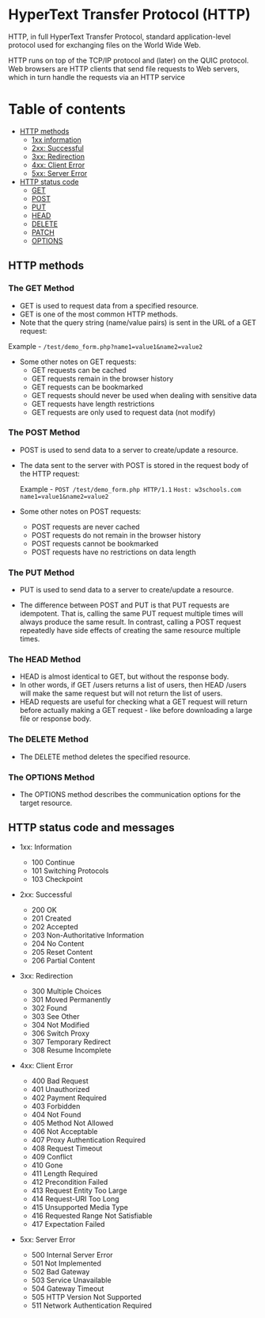 # HyperText Transfer Protocol (HTTP)

HTTP, in full HyperText Transfer Protocol, standard application-level protocol used for exchanging files on the World
Wide Web.

HTTP runs on top of the TCP/IP protocol and (later) on the QUIC protocol. Web browsers are HTTP clients that send file
requests to Web servers, which in turn handle the requests via an HTTP service

# Table of contents

- [HTTP methods](#http-methods)
  - [1xx information](#1xx-information) 
  - [2xx: Successful](#2xx-successful) 
  - [3xx: Redirection](#3xx-redirection) 
  - [4xx: Client Error](#4xx-client-error) 
  - [5xx: Server Error](#1xx-information) 
- [HTTP status code](#http-status-code-and-messages)
  - [GET](#the-get-method)
  - [POST](#the-post-method)
  - [PUT](#the-put-method)
  - [HEAD](#the-head-method)
  - [DELETE](#the-delete-method)
  - [PATCH](#the-patch-method)
  - [OPTIONS](#the-options-method)


## HTTP methods

### The GET Method

- GET is used to request data from a specified resource.
- GET is one of the most common HTTP methods.
- Note that the query string (name/value pairs) is sent in the URL of a GET request:

Example - `/test/demo_form.php?name1=value1&name2=value2`

- Some other notes on GET requests:
    - GET requests can be cached
    - GET requests remain in the browser history
    - GET requests can be bookmarked
    - GET requests should never be used when dealing with sensitive data
    - GET requests have length restrictions
    - GET requests are only used to request data (not modify)

### The POST Method

- POST is used to send data to a server to create/update a resource.
- The data sent to the server with POST is stored in the request body of the HTTP request:

  Example - `POST /test/demo_form.php HTTP/1.1` `Host: w3schools.com`  `name1=value1&name2=value2`

- Some other notes on POST requests:
    - POST requests are never cached
    - POST requests do not remain in the browser history
    - POST requests cannot be bookmarked
    - POST requests have no restrictions on data length

### The PUT Method

- PUT is used to send data to a server to create/update a resource.

- The difference between POST and PUT is that PUT requests are idempotent. That is, calling the same PUT request
  multiple times will always produce the same result. In contrast, calling a POST request repeatedly have side effects
  of creating the same resource multiple times.

### The HEAD Method

- HEAD is almost identical to GET, but without the response body.
- In other words, if GET /users returns a list of users, then HEAD /users will make the same request but will not return
  the list of users.
- HEAD requests are useful for checking what a GET request will return before actually making a GET request - like
  before downloading a large file or response body.

### The DELETE Method

- The DELETE method deletes the specified resource.

### The OPTIONS Method

- The OPTIONS method describes the communication options for the target resource.

## HTTP status code and messages

* 1xx: Information
    - 100 Continue
    - 101 Switching Protocols
    - 103 Checkpoint

* 2xx: Successful
    - 200 OK
    - 201 Created
    - 202 Accepted
    - 203 Non-Authoritative Information
    - 204 No Content
    - 205 Reset Content
    - 206 Partial Content

* 3xx: Redirection
    - 300 Multiple Choices
    - 301 Moved Permanently
    - 302 Found
    - 303 See Other
    - 304 Not Modified
    - 306 Switch Proxy
    - 307 Temporary Redirect
    - 308 Resume Incomplete

* 4xx: Client Error
    - 400 Bad Request
    - 401 Unauthorized
    - 402 Payment Required
    - 403 Forbidden
    - 404 Not Found
    - 405 Method Not Allowed
    - 406 Not Acceptable
    - 407 Proxy Authentication Required
    - 408 Request Timeout
    - 409 Conflict
    - 410 Gone
    - 411 Length Required
    - 412 Precondition Failed
    - 413 Request Entity Too Large
    - 414 Request-URI Too Long
    - 415 Unsupported Media Type
    - 416 Requested Range Not Satisfiable
    - 417 Expectation Failed

* 5xx: Server Error
    - 500 Internal Server Error
    - 501 Not Implemented
    - 502 Bad Gateway
    - 503 Service Unavailable
    - 504 Gateway Timeout
    - 505 HTTP Version Not Supported
    - 511 Network Authentication Required

